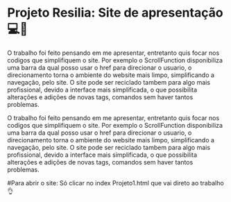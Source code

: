 # Projeto Resilia: Site de apresentação💻🌠
O trabalho foi feito pensando em me apresentar, entretanto quis focar nos codigos que simplifiquem o site. 
Por exemplo o ScrollFunction disponibiliza uma barra da qual posso usar o href para direcionar o usuario, o direcionamento torna o ambiente do website mais limpo, simplificando a navegação, pelo site.
O site pode ser reciclado tambem para algo mais profissional, devido a interface mais simplificada, o que possibilita alterações e adições de novas tags, comandos sem haver tantos problemas.

O trabalho foi feito pensando em me apresentar, entretanto quis focar nos codigos que simplifiquem o site. Por exemplo o ScrollFunction disponibiliza uma barra da qual posso usar o href para direcionar o usuario, o direcionamento torna o ambiente do website mais limpo, simplificando a navegação, pelo site. O site pode ser reciclado tambem para algo mais profissional, devido a interface mais simplificada, o que possibilita alterações e adições de novas tags, comandos sem haver tantos problemas. 

#Para abrir o site: Só clicar no index Projeto1.html que vai direto ao trabalho 👌
